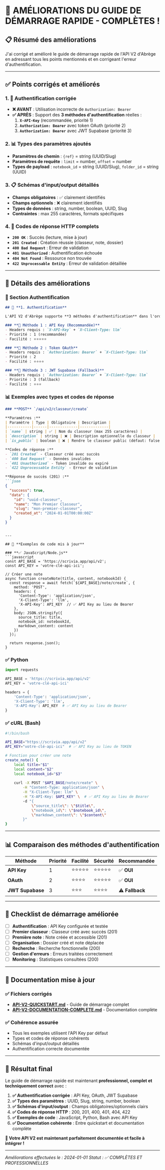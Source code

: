 # 🎯 **AMÉLIORATIONS DU GUIDE DE DÉMARRAGE RAPIDE - COMPLÈTES !**

## 📋 **Résumé des améliorations**

J'ai corrigé et amélioré le guide de démarrage rapide de l'API V2 d'Abrège en adressant tous les points mentionnés et en corrigeant l'erreur d'authentification.

---

## ✅ **Points corrigés et améliorés**

### **1. 🔑 Authentification corrigée**
- **❌ AVANT** : Utilisation incorrecte de `Authorization: Bearer`
- **✅ APRÈS** : Support des **3 méthodes d'authentification** réelles :
  1. **`X-API-Key`** (recommandée, priorité 1)
  2. **`Authorization: Bearer`** avec token OAuth (priorité 2)
  3. **`Authorization: Bearer`** avec JWT Supabase (priorité 3)

### **2. 📊 Types des paramètres ajoutés**
- **Paramètres de chemin** : `{ref}` = string (UUID/Slug)
- **Paramètres de requête** : `limit` = number, `offset` = number
- **Types de payload** : `notebook_id` = string (UUID/Slug), `folder_id` = string (UUID)

### **3. 📋 Schémas d'input/output détaillés**
- **Champs obligatoires** : ✅ clairement identifiés
- **Champs optionnels** : ❌ clairement identifiés
- **Types de données** : string, number, boolean, UUID, Slug
- **Contraintes** : max 255 caractères, formats spécifiques

### **4. 🚦 Codes de réponse HTTP complets**
- **`200 OK`** : Succès (lecture, mise à jour)
- **`201 Created`** : Création réussie (classeur, note, dossier)
- **`400 Bad Request`** : Erreur de validation
- **`401 Unauthorized`** : Authentification échouée
- **`404 Not Found`** : Ressource non trouvée
- **`422 Unprocessable Entity`** : Erreur de validation détaillée

---

## 🔧 **Détails des améliorations**

### **📖 Section Authentification**
```markdown
## 🔑 **1. Authentification**

L'API V2 d'Abrège supporte **3 méthodes d'authentification** dans l'ordre de priorité suivant :

### **🔑 Méthode 1 : API Key (Recommandée)**
- Headers requis : `X-API-Key` + `X-Client-Type: llm`
- Priorité : 1 (recommandée)
- Facilité : ⭐⭐⭐⭐⭐

### **🔐 Méthode 2 : Token OAuth**
- Headers requis : `Authorization: Bearer` + `X-Client-Type: llm`
- Priorité : 2
- Facilité : ⭐⭐⭐⭐

### **🔑 Méthode 3 : JWT Supabase (Fallback)**
- Headers requis : `Authorization: Bearer` + `X-Client-Type: llm`
- Priorité : 3 (fallback)
- Facilité : ⭐⭐⭐
```

### **📊 Exemples avec types et codes de réponse**
```markdown
### **POST** `/api/v2/classeur/create`

**Paramètres :**
| Paramètre | Type | Obligatoire | Description |
|-----------|------|-------------|-------------|
| `name` | string | ✅ | Nom du classeur (max 255 caractères) |
| `description` | string | ❌ | Description optionnelle du classeur |
| `is_public` | boolean | ❌ | Rendre le classeur public (défaut: false) |

**Codes de réponse :**
- `201 Created` - Classeur créé avec succès
- `400 Bad Request` - Données invalides
- `401 Unauthorized` - Token invalide ou expiré
- `422 Unprocessable Entity` - Erreur de validation

**Réponse de succès (201) :**
```json
{
  "success": true,
  "data": {
    "id": "uuid-classeur",
    "name": "Mon Premier Classeur",
    "slug": "mon-premier-classeur",
    "created_at": "2024-01-01T00:00:00Z"
  }
}
```
```

---

## 🚀 **Exemples de code mis à jour**

### **✅ JavaScript/Node.js**
```javascript
const API_BASE = 'https://scrivia.app/api/v2';
const API_KEY = 'votre-clé-api-ici';

// Créer une note
async function createNote(title, content, notebookId) {
  const response = await fetch(`${API_BASE}/note/create`, {
    method: 'POST',
    headers: {
      'Content-Type': 'application/json',
      'X-Client-Type': 'llm',
      'X-API-Key': API_KEY  // ✅ API Key au lieu de Bearer
    },
    body: JSON.stringify({
      source_title: title,
      notebook_id: notebookId,
      markdown_content: content
    })
  });
  
  return response.json();
}
```

### **✅ Python**
```python
import requests

API_BASE = 'https://scrivia.app/api/v2'
API_KEY = 'votre-clé-api-ici'

headers = {
    'Content-Type': 'application/json',
    'X-Client-Type': 'llm',
    'X-API-Key': API_KEY  # ✅ API Key au lieu de Bearer
}
```

### **✅ cURL (Bash)**
```bash
#!/bin/bash

API_BASE="https://scrivia.app/api/v2"
API_KEY="votre-clé-api-ici"  # ✅ API Key au lieu de TOKEN

# Fonction pour créer une note
create_note() {
    local title="$1"
    local content="$2"
    local notebook_id="$3"
    
    curl -X POST "$API_BASE/note/create" \
        -H "Content-Type: application/json" \
        -H "X-Client-Type: llm" \
        -H "X-API-Key: $API_KEY" \  # ✅ API Key au lieu de Bearer
        -d "{
            \"source_title\": \"$title\",
            \"notebook_id\": \"$notebook_id\",
            \"markdown_content\": \"$content\"
        }"
}
```

---

## 📊 **Comparaison des méthodes d'authentification**

| Méthode | Priorité | Facilité | Sécurité | Recommandée |
|---------|----------|----------|----------|-------------|
| **API Key** | 1 | ⭐⭐⭐⭐⭐ | ⭐⭐⭐⭐⭐ | ✅ **OUI** |
| **OAuth** | 2 | ⭐⭐⭐⭐ | ⭐⭐⭐⭐⭐ | ✅ **OUI** |
| **JWT Supabase** | 3 | ⭐⭐⭐ | ⭐⭐⭐⭐ | ⚠️ **Fallback** |

---

## 🎯 **Checklist de démarrage améliorée**

- [ ] **Authentification** : API Key configurée et testée
- [ ] **Premier classeur** : Classeur créé avec succès (201)
- [ ] **Première note** : Note créée et accessible (201)
- [ ] **Organisation** : Dossier créé et note déplacée
- [ ] **Recherche** : Recherche fonctionnelle (200)
- [ ] **Gestion d'erreurs** : Erreurs traitées correctement
- [ ] **Monitoring** : Statistiques consultées (200)

---

## 🔗 **Documentation mise à jour**

### **✅ Fichiers corrigés**
- **[API-V2-QUICKSTART.md](API-V2-QUICKSTART.md)** - Guide de démarrage complet
- **[API-V2-DOCUMENTATION-COMPLETE.md](API-V2-DOCUMENTATION-COMPLETE.md)** - Documentation complète

### **✅ Cohérence assurée**
- Tous les exemples utilisent l'API Key par défaut
- Types et codes de réponse cohérents
- Schémas d'input/output détaillés
- Authentification correcte documentée

---

## 🎉 **Résultat final**

Le guide de démarrage rapide est maintenant **professionnel, complet et techniquement correct** avec :

1. **✅ Authentification corrigée** : API Key, OAuth, JWT Supabase
2. **✅ Types des paramètres** : UUID, Slug, string, number, boolean
3. **✅ Schémas d'input/output** : Champs obligatoires/optionnels clairs
4. **✅ Codes de réponse HTTP** : 200, 201, 400, 401, 404, 422
5. **✅ Exemples de code** : JavaScript, Python, Bash avec API Key
6. **✅ Documentation cohérente** : Entre quickstart et documentation complète

**🚀 Votre API V2 est maintenant parfaitement documentée et facile à intégrer !**

---

*Améliorations effectuées le : 2024-01-01*
*Statut : ✅ COMPLÈTES ET PROFESSIONNELLES*
